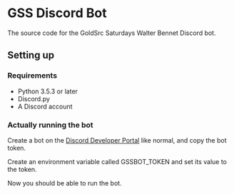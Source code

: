 # GSS Discord Bot
The source code for the GoldSrc Saturdays Walter Bennet Discord bot.

## Setting up

### Requirements
- Python 3.5.3 or later
- Discord.py
- A Discord account

### Actually running the bot
Create a bot on the [Discord Developer Portal](https://discord.com/developers/applications) like normal, and copy the bot token.

Create an environment variable called GSSBOT_TOKEN and set its value to the token.

Now you should be able to run the bot.